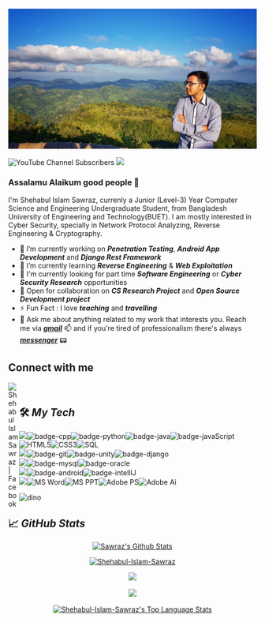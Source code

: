 ![cover](https://github.com/Shehabul-Islam-Sawraz/Shehabul-Islam-Sawraz/blob/master/assets/cover.jpeg)

![YouTube Channel Subscribers](https://img.shields.io/youtube/channel/subscribers/UCu2SXK9U6Zd9HBCCGuzSI8Q?color=blue&logo=Youtube&logoColor=red&style=for-the-badge)   ![](https://komarev.com/ghpvc/?username=Shehabul-Islam-Sawraz&style=for-the-badge&label=PROFILE+VIEWS)

<!-- ![Profile views](https://gpvc.arturio.dev/Shehabul-Islam-Sawraz) -->

### Assalamu Alaikum good people 👋

I'm Shehabul Islam Sawraz, currenly a Junior (Level-3) Year Computer Science and Engineering Undergraduate Student, from Bangladesh University of Engineering and Technology(BUET). I am mostly interested in Cyber Security, specially in Network Protocol Analyzing, Reverse Engineering & Cryptography.

- 🔭 I’m currently working on ***Penetration Testing***, ***Android App Development*** and ***Django Rest Framework***
- 🌱 I’m currently learning ***Reverse Engineering*** & ***Web Exploitation***
- 💼 I'm currently looking for part time ***Software Engineering*** or ***Cyber Security Research*** opportunities
- 👯 Open for collaboration on ***CS Research Project*** and ***Open Source Development project***
- ⚡ Fun Fact : I love ***teaching*** and ***travelling***
- 💬 Ask me about anything related to my work that interests you. Reach me via [***gmail***](mailto:atiq115577@gmail.com) 📫 and if you're tired of professionalism there's always [***messenger***](https://m.me/shehabul.islam.sawraz) 📟

## Connect with me

[<img align="left" alt="Shehabul Islam Sawraz | Facebook" width="22px" src="https://cdn.jsdelivr.net/npm/simple-icons@v3/icons/facebook.svg" />][facebook]
<br>

## 🛠️ ***My Tech***

<img src="https://img.shields.io/badge/Languages-151515?style=for-the-badge&logo=plex&logoColor=FFFFFF">![badge-cpp](https://img.shields.io/badge/c%2B%2B-151515?style=for-the-badge&logo=c%2B%2B&logoColor=00599C&labelColor=151515)![badge-python](https://img.shields.io/badge/python-151515?style=for-the-badge&logo=python&logoColor=f4ff19&labelColor=151515)![badge-java](https://img.shields.io/badge/java-151515?style=for-the-badge&logo=java&logoColor=c93618&labelColor=151515)![badge-javaScript](https://img.shields.io/badge/-JavaScript-151515?style=for-the-badge&logo=javascript)![HTML5](https://img.shields.io/badge/-HTML5-151515?style=for-the-badge&logo=html5)![CSS3](https://img.shields.io/badge/-CSS-151515?style=for-the-badge&logo=css3)![SQL](https://img.shields.io/badge/-SQL-151515?style=for-the-badge&logo=mysql) <br/><img src="https://img.shields.io/badge/Frameworks-151515?style=for-the-badge&logo=IPFS&logoColor=FFFFFF">![badge-git](https://img.shields.io/badge/git-151515?style=for-the-badge&logo=git&logoColor=F05032&labelColor=151515)![badge-unity](https://img.shields.io/badge/unity-151515?style=for-the-badge&message=Unity&color=151515&logo=Unity&logoColor=FFFFFF)![badge-django](https://img.shields.io/badge/django-151515?style=for-the-badge&message=Django&color=151515&logo=Django&logoColor=176346&label=)<br/><img src="https://img.shields.io/badge/Database-151515?style=for-the-badge&logo=Redis&logoColor=FFFFFF">![badge-mysql](https://img.shields.io/badge/mysql-151515?style=for-the-badge&logo=mysql&logoColor=4479A1&labelColor=151515)![badge-oracle](https://img.shields.io/badge/oracle-151515?style=for-the-badge&logo=oracle&logoColor=F80000&labelColor=151515)<br/><img src="https://img.shields.io/badge/Environment-151515?logo=Authy&style=for-the-badge&logoColor=FFFFFF">![badge-android](https://img.shields.io/badge/-Android-151515?style=for-the-badge&logo=android)![badge-intellIJ](https://img.shields.io/badge/-IntellIJ%20IDEA-151515?style=for-the-badge&logo=intellij%20idea&logoColor=3184c4)<br/><img src="https://img.shields.io/badge/Designing-151515?logo=When I Work&style=for-the-badge&logoColor=FFFFFF">![MS Word](https://img.shields.io/badge/-MS%20Word-151515?style=for-the-badge&logo=microsoft%20word&logoColor=00a1f1)![MS PPT](https://img.shields.io/badge/-MS%20Powerpoint-151515?style=for-the-badge&logo=microsoft%20powerpoint&logoColor=D04423)![Adobe PS](https://img.shields.io/badge/-Adobe%20Photoshop-151515?style=for-the-badge&logo=adobe%20photoshop)![Adobe Ai](https://img.shields.io/badge/-Adobe%20Illustrator-151515?style=for-the-badge&logo=adobe%20illustrator)<br/>

![dino](https://raw.githubusercontent.com/saadeghi/saadeghi/master/dino.gif)


## 📈 ***GitHub Stats***

<p align="center">
<a align="left" href="https://github.com/Shehabul-Islam-Sawraz">
<img alt="Sawraz's Github Stats" height="180px" src="https://github-readme-stats.vercel.app/api?username=Shehabul-Islam-Sawraz&show_icons=true&count_private=true&theme=gotham&hide_border=true" /> </a>
</p>

<p align="center"> <a href="https://github.com/ryo-ma/github-profile-trophy"><img src="https://github-profile-trophy.vercel.app/?username=Shehabul-Islam-Sawraz" alt="Shehabul-Islam-Sawraz" /></a> </p>

<p align="center"> <a href="https://git.io/streak-stats"><img src="https://github-readme-streak-stats.herokuapp.com/?user=Shehabul-Islam-Sawraz&currStreakNum=2FD3EB&fire=pink&sideLabels=F00&theme=nightowl" /></a> </p>

 <p align="center"> <a href="https://github.com/Shehabul-Islam-Sawraz/github-readme-activity-graph"><img src="https://activity-graph.herokuapp.com/graph?username=Shehabul-Islam-Sawraz&theme=react-dark" /></a> </p>

<p align="center">
<a href="https://github.com/Shehabul-Islam-Sawraz">
<img alt="Shehabul-Islam-Sawraz's Top Language Stats" height="200px" width="450px" src="https://github-readme-stats.vercel.app/api/top-langs/?username=Shehabul-Islam-Sawraz&langs_count=8&count_private=true&layout=compact&theme=gotham&hide_border=true&hide=css,scss,html" /> </a>
</p>


[facebook]: https://www.facebook.com/shehabul.islam.sawraz

